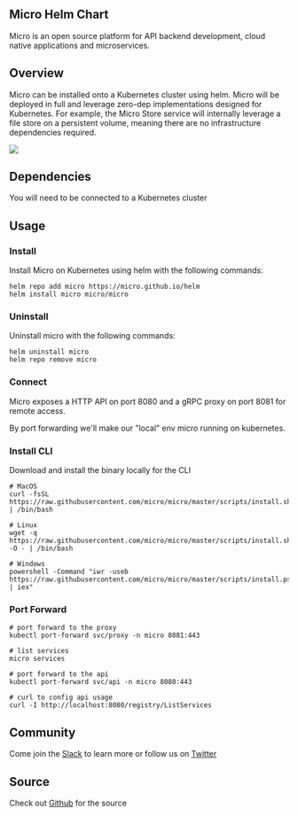 ## Micro Helm Chart

Micro is an open source platform for API backend development, cloud native applications and microservices.

## Overview

Micro can be installed onto a Kubernetes cluster using helm. Micro will be deployed in full and leverage zero-dep implementations 
designed for Kubernetes. For example, the Micro Store service will internally leverage a file store on a persistent volume, meaning 
there are no infrastructure dependencies required.

<img src="https://micro.mu/images/micro-3.0.png" />

## Dependencies

You will need to be connected to a Kubernetes cluster

## Usage

### Install

Install Micro on Kubernetes using helm with the following commands:

```shell
helm repo add micro https://micro.github.io/helm
helm install micro micro/micro
```

### Uninstall

Uninstall micro with the following commands:

```shell
helm uninstall micro
helm repo remove micro
```

### Connect

Micro exposes a HTTP API on port 8080 and a gRPC proxy on port 8081 for remote access.

By port forwarding we'll make our "local" env micro running on kubernetes.

### Install CLI
Download and install the binary locally for the CLI

```
# MacOS
curl -fsSL https://raw.githubusercontent.com/micro/micro/master/scripts/install.sh | /bin/bash

# Linux
wget -q  https://raw.githubusercontent.com/micro/micro/master/scripts/install.sh -O - | /bin/bash

# Windows
powershell -Command "iwr -useb https://raw.githubusercontent.com/micro/micro/master/scripts/install.ps1 | iex"
```

### Port Forward

```
# port forward to the proxy
kubectl port-forward svc/proxy -n micro 8081:443

# list services
micro services

# port forward to the api
kubectl port-forward svc/api -n micro 8080:443

# curl to config api usage
curl -I http://localhost:8080/registry/ListServices
```


## Community

Come join the [Slack](https://slack.micro.mu) to learn more or follow us on [Twitter](https://twitter.com/microhq)

## Source

Check out [Github](https://github.com/micro/micro) for the source

